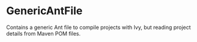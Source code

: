 # GenericAntFile

Contains a generic Ant file to compile projects with Ivy, but reading project details from Maven POM files.
